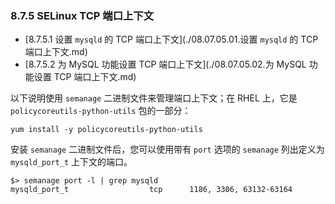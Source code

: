 ### 8.7.5 SELinux TCP 端口上下文

- [8.7.5.1 设置 `mysqld` 的 TCP 端口上下文](./08.07.05.01.设置 `mysqld` 的 TCP 端口上下文.md)
- [8.7.5.2 为 MySQL 功能设置 TCP 端口上下文](./08.07.05.02.为 MySQL 功能设置 TCP 端口上下文.md)

以下说明使用 `semanage` 二进制文件来管理端口上下文；在 RHEL 上，它是 `policycoreutils-python-utils` 包的一部分：

```shell
yum install -y policycoreutils-python-utils
```

安装 `semanage` 二进制文件后，您可以使用带有 `port` 选项的 `semanage` 列出定义为 `mysqld_port_t` 上下文的端口。

```shell
$> semanage port -l | grep mysqld
mysqld_port_t                  tcp      1186, 3306, 63132-63164
```
